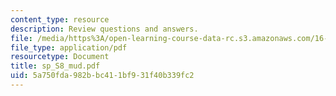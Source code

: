 ```yaml
---
content_type: resource
description: Review questions and answers.
file: /media/https%3A/open-learning-course-data-rc.s3.amazonaws.com/16-01-unified-engineering-i-ii-iii-iv-fall-2005-spring-2006/5a750fda982bbc411bf931f40b339fc2_sp_S8_mud.pdf
file_type: application/pdf
resourcetype: Document
title: sp_S8_mud.pdf
uid: 5a750fda-982b-bc41-1bf9-31f40b339fc2
---
```

